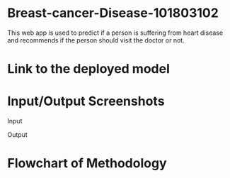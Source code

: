 # Breast-cancer-Disease-101803102

This web app is used to predict if a person is suffering from heart disease and recommends if the person should visit the doctor or not.

# Link to the deployed model



# Input/Output Screenshots

Input 



Output 


# Flowchart of Methodology


